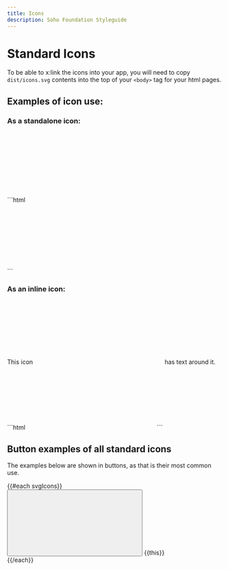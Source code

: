 ```yaml
---
title: Icons
description: Soho Foundation Styleguide
---
```


# Standard Icons

To be able to x:link the icons into your app, you will need to copy `dist/icons.svg` contents into the top of your `<body>` tag for your html pages.

## Examples of icon use:

### As a standalone icon:
<div class="example">
  <div title="star-filled icon">
    <svg class="icon" focusable="false" aria-hidden="true" role="presentation">
      <use xlink:href="#star-filled"></use>
    </svg>
  </div>
</div>
```html
<div title="star-filled icon">
  <svg class="icon" focusable="false" aria-hidden="true" role="presentation">
    <use xlink:href="#star-filled"></use>
  </svg>
</div>
```

### As an inline icon:
<div class="example">
  This icon
  <span title="star-filled icon">
    <svg class="icon" focusable="false" aria-hidden="true" role="presentation">
      <use xlink:href="#star-filled"></use>
    </svg>
  </span>
  has text around it.
</div>
```html
<span title="star-filled icon">
  <svg class="icon" focusable="false" aria-hidden="true" role="presentation">
    <use xlink:href="#star-filled"></use>
  </svg>
</span>
```


## Button examples of all standard icons

The examples below are shown in buttons, as that is their most common use.

<div class='fnd-row'>
  {{#each svgIcons}}
    <div class="fnd-row--col-md-2 text-center">
      <div class="example">
        <button type="button" class="btn btn-link" title="{{this}}">
          <svg class="icon" focusable="false" aria-hidden="true" role="presentation">
            <use xlink:href="#{{this}}"></use>
          </svg>
        </button>
        {{this}}
      </div>
    </div>
  {{/each}}
</div>
